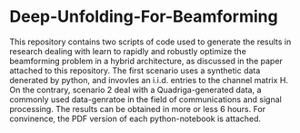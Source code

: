# Deep-Unfolding-For-Beamforming
This repository contains two scripts of code used to generate the results in research dealing with learn to rapidly and robustly optimize the beamforming problem in a hybrid architecture, as discussed in the paper attached to this repository.
The first scenario uses a synthetic data denerated by python, and invovles an i.i.d. entries to the channel matrix H.
On the contrary, scenario 2 deal with a Quadriga-generated data, a commonly used data-genratoe in the field of communications and signal processing. 
The results can be obtained in more or less 6 hours. For convinence, the PDF version of each python-notebook is attached.
